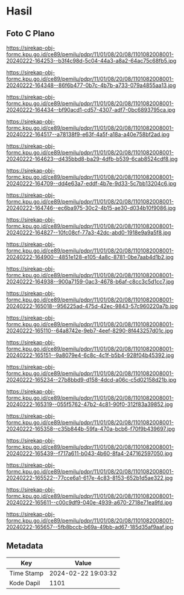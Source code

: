 # Hasil

## Foto C Plano

https://sirekap-obj-formc.kpu.go.id/ce89/pemilu/pdpr/11/01/08/20/08/1101082008001-20240222-164253--b3f4c98d-5c04-44a3-a8a2-64ac75c68fb5.jpg

https://sirekap-obj-formc.kpu.go.id/ce89/pemilu/pdpr/11/01/08/20/08/1101082008001-20240222-164348--86f6b477-0b7c-4b7b-a733-079a4855aa13.jpg

https://sirekap-obj-formc.kpu.go.id/ce89/pemilu/pdpr/11/01/08/20/08/1101082008001-20240222-164434--bf90acd1-cd57-4307-adf7-0bc6893795ca.jpg

https://sirekap-obj-formc.kpu.go.id/ce89/pemilu/pdpr/11/01/08/20/08/1101082008001-20240222-164517--a78138f9-e63f-4a5f-a18a-a40e758bf2ad.jpg

https://sirekap-obj-formc.kpu.go.id/ce89/pemilu/pdpr/11/01/08/20/08/1101082008001-20240222-164623--d435bbd8-ba29-4dfb-b539-6cab8524cdf8.jpg

https://sirekap-obj-formc.kpu.go.id/ce89/pemilu/pdpr/11/01/08/20/08/1101082008001-20240222-164709--dd4e63a7-eddf-4b7e-9d33-5c7bb13204c6.jpg

https://sirekap-obj-formc.kpu.go.id/ce89/pemilu/pdpr/11/01/08/20/08/1101082008001-20240222-164746--ec6ba975-30c2-4b15-ae30-d034b10f9086.jpg

https://sirekap-obj-formc.kpu.go.id/ce89/pemilu/pdpr/11/01/08/20/08/1101082008001-20240222-164827--10fc08cf-77a3-42dc-abd0-1918e9a9a5f8.jpg

https://sirekap-obj-formc.kpu.go.id/ce89/pemilu/pdpr/11/01/08/20/08/1101082008001-20240222-164900--4851e128-e105-4a8c-8781-0be7aab4d1b2.jpg

https://sirekap-obj-formc.kpu.go.id/ce89/pemilu/pdpr/11/01/08/20/08/1101082008001-20240222-164938--900a7159-0ac3-4678-b6af-c8cc3c5d1cc7.jpg

https://sirekap-obj-formc.kpu.go.id/ce89/pemilu/pdpr/11/01/08/20/08/1101082008001-20240222-165018--956225ad-475d-42ec-9843-57c960220a7b.jpg

https://sirekap-obj-formc.kpu.go.id/ce89/pemilu/pdpr/11/01/08/20/08/1101082008001-20240222-165110--64a8742e-9eb7-4eef-8290-8f443257d01c.jpg

https://sirekap-obj-formc.kpu.go.id/ce89/pemilu/pdpr/11/01/08/20/08/1101082008001-20240222-165151--9a8079e4-6c8c-4c1f-b5b4-928f04b45392.jpg

https://sirekap-obj-formc.kpu.go.id/ce89/pemilu/pdpr/11/01/08/20/08/1101082008001-20240222-165234--27b8bbd9-d158-4dcd-a06c-c5d02158d21b.jpg

https://sirekap-obj-formc.kpu.go.id/ce89/pemilu/pdpr/11/01/08/20/08/1101082008001-20240222-165319--055f5762-47b2-4c81-90f0-312f83a39852.jpg

https://sirekap-obj-formc.kpu.go.id/ce89/pemilu/pdpr/11/01/08/20/08/1101082008001-20240222-165358--c35b844b-59fa-470a-bcb6-f70f9b439697.jpg

https://sirekap-obj-formc.kpu.go.id/ce89/pemilu/pdpr/11/01/08/20/08/1101082008001-20240222-165439--f717a611-b043-4b60-8fa4-247162597050.jpg

https://sirekap-obj-formc.kpu.go.id/ce89/pemilu/pdpr/11/01/08/20/08/1101082008001-20240222-165522--77cce6a1-617e-4c83-8153-652b1d5ae322.jpg

https://sirekap-obj-formc.kpu.go.id/ce89/pemilu/pdpr/11/01/08/20/08/1101082008001-20240222-165611--c00c9df9-040e-4939-a670-2718e71ea9fd.jpg

https://sirekap-obj-formc.kpu.go.id/ce89/pemilu/pdpr/11/01/08/20/08/1101082008001-20240222-165657--5fb8bccb-b69a-49bb-ad67-185d35af9aaf.jpg


## Metadata

| Key        | Value               |
| ---------- | ------------------- |
| Time Stamp | 2024-02-22 19:03:32 |
| Kode Dapil | 1101                |



